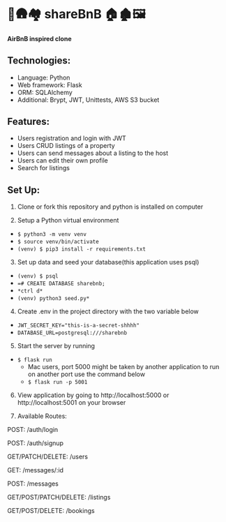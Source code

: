 #  🏡🛖🏘️ shareBnB 🏠🏚️🖼️

#### AirBnB inspired clone

## Technologies:

* Language: Python
* Web framework: Flask
* ORM: SQLAlchemy
* Additional: Brypt, JWT, Unittests, AWS S3 bucket

## Features:

* Users registration and login with JWT
* Users CRUD listings of a property
* Users can send messages about a listing to the host
* Users can edit their own profile
* Search for listings

## Set Up:

1. Clone or fork this repository and python is installed on computer

2. Setup a Python virtual environment 
 
 * ```$ python3 -m venv venv```
 * ```$ source venv/bin/activate```
 * ```(venv) $ pip3 install -r requirements.txt```

3. Set up data and seed your database(this application uses psql)
* ```(venv) $ psql```
* ```=# CREATE DATABASE sharebnb;```
* ```*ctrl d*```
* ```(venv) python3 seed.py*```

4. Create .env in the project directory with the two variable below

* ```JWT_SECRET_KEY="this-is-a-secret-shhhh"```
* ```DATABASE_URL=postgresql:///sharebnb```

5. Start the server by running

* ```$ flask run```
    * Mac users, port 5000 might be taken by another application to run on another port use the command below
    * ```$ flask run -p 5001```

6. View application by going to http://localhost:5000 or http://localhost:5001 on your browser

7. Available Routes:

POST: /auth/login

POST: /auth/signup

GET/PATCH/DELETE: /users

GET: /messages/:id

POST: /messages

GET/POST/PATCH/DELETE: /listings

GET/POST/DELETE: /bookings

